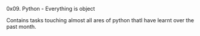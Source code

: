 0x09. Python - Everything is object

Contains tasks touching almost all ares of python thatI have learnt over the past month.
